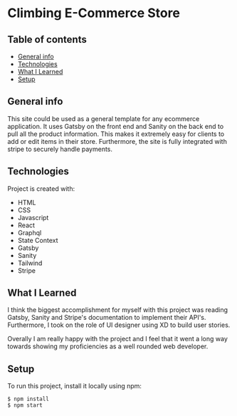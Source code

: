 # Climbing E-Commerce Store

## Table of contents
* [General info](#general-info)
* [Technologies](#technologies)
* [What I Learned](#what-i-learned)
* [Setup](#setup)

## General info
This site could be used as a general template for any ecommerce application. It uses Gatsby on the front end and Sanity on the back end to pull all the product information. This makes it extremely easy for clients to add or edit items in their store. Furthermore, the site is fully integrated with stripe to securely handle payments.

## Technologies
Project is created with:
* HTML
* CSS
* Javascript
* React
* Graphql
* State Context
* Gatsby
* Sanity
* Tailwind
* Stripe

## What I Learned
I think the biggest accomplishment for myself with this project was reading Gatsby, Sanity and Stripe's documentation to implement their API's. Furthermore, I took on the role of UI designer using XD to build user stories.

Overally I am really happy with the project and I feel that it went a long way towards showing my proficiencies as a well rounded web developer.
	
## Setup
To run this project, install it locally using npm:

```
$ npm install
$ npm start
```
